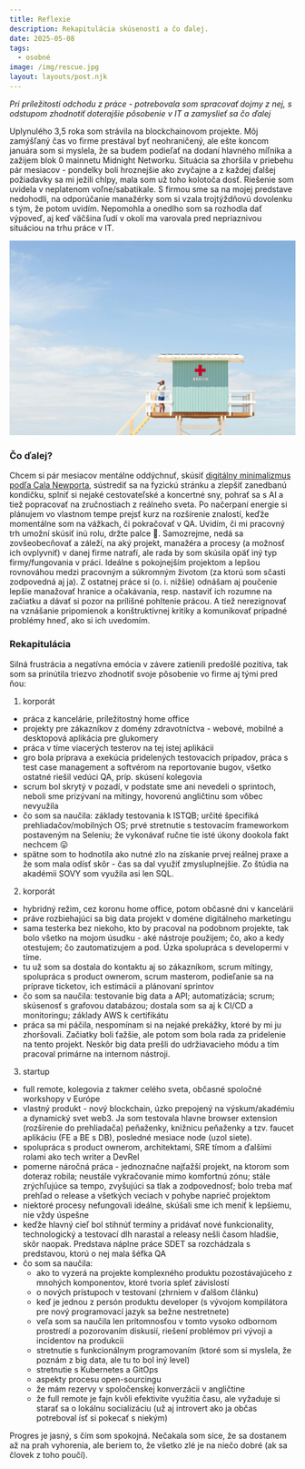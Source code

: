 ```yaml
---
title: Reflexie
description: Rekapitulácia skúseností a čo ďalej.
date: 2025-05-08
tags:
  - osobné
image: /img/rescue.jpg
layout: layouts/post.njk
---
```


*Pri príležitosti odchodu z práce - potrebovala som spracovať dojmy z nej, s odstupom zhodnotiť doterajšie pôsobenie v IT a zamyslieť sa čo ďalej*

Uplynulého 3,5 roka som strávila na blockchainovom projekte. Môj zamýšľaný čas vo firme prestával byť neohraničený, ale ešte koncom januára som si myslela, že sa budem podieľať na dodaní hlavného míľnika a zažijem blok 0 mainnetu Midnight Networku.
Situácia sa zhoršila v priebehu pár mesiacov - pondelky boli hroznejšie ako zvyčajne a z každej ďalšej požiadavky sa mi ježili chlpy, mala som už toho kolotoča dosť. Riešenie som uvidela v neplatenom voľne/sabatikale. S firmou sme sa na mojej predstave nedohodli, na odporúčanie manažérky som si vzala trojtýždňovú dovolenku s tým, že potom uvidím. Nepomohla a onedlho som sa rozhodla dať výpoveď, aj keď väčšina ľudí v okolí ma varovala pred nepriaznivou situáciou na trhu práce v IT.

![Záchrana](/img/rescue.jpg)

### Čo ďalej?

Chcem si pár mesiacov mentálne oddýchnuť, skúsiť [digitálny minimalizmus podľa Cala Newporta](https://www.databazeknih.cz/prehled-knihy/digitalni-minimalismus-425192), sústrediť sa na fyzickú stránku a zlepšiť zanedbanú kondičku, splniť si nejaké cestovateľské a koncertné sny, pohrať sa s AI a tiež popracovať na zručnostiach z reálneho sveta.
Po načerpaní energie si plánujem vo vlastnom tempe prejsť kurz na rozšírenie znalostí, keďže momentálne som na vážkach, či pokračovať v QA. Uvidím, či mi pracovný trh umožní skúsiť inú rolu, držte palce 🙂.
Samozrejme, nedá sa zovšeobecňovať a záleží, na aký projekt, manažéra a procesy (a možnosť ich ovplyvniť) v danej firme natrafí, ale rada by som skúsila opäť iný typ firmy/fungovania v práci. Ideálne s pokojnejším projektom a lepšou rovnováhou medzi pracovným a súkromným životom (za ktorú som sčasti zodpovedná aj ja). Z ostatnej práce si (o. i. nižšie) odnášam aj poučenie lepšie manažovať hranice a očakávania, resp. nastaviť ich rozumne na začiatku a dávať si pozor na prílišné pohltenie prácou. A tiež nerezignovať na vznášanie pripomienok a konštruktívnej kritiky a komunikovať prípadné problémy hneď, ako si ich uvedomím.

### Rekapitulácia

Silná frustrácia a negatívna emócia v závere zatienili predošlé pozitíva, tak som sa prinútila triezvo zhodnotiť svoje pôsobenie vo firme aj tými pred ňou:

1. korporát
- práca z kancelárie, príležitostný home office
- projekty pre zákazníkov z domény zdravotníctva - webové, mobilné a desktopová aplikácia pre glukomery
- práca v tíme viacerých testerov na tej istej aplikácii
- gro bola príprava a exekúcia pridelených testovacích prípadov, práca s test case management a softvérom na reportovanie bugov, všetko ostatné riešil vedúci QA, príp. skúsení kolegovia
- scrum bol skrytý v pozadí, v podstate sme ani nevedeli o sprintoch, neboli sme prizývaní na mítingy, hovorenú angličtinu som vôbec nevyužila
- čo som sa naučila: základy testovania k ISTQB; určité špecifiká prehliadačov/mobilných OS; prvé stretnutie s testovacím frameworkom postaveným na Seleniu; že vykonávať ručne tie isté úkony dookola fakt nechcem 😛
- spätne som to hodnotila ako nutné zlo na získanie prvej reálnej praxe a že som mala odísť skôr - čas sa dal využiť zmysluplnejšie. Zo štúdia na akadémii SOVY som využila asi len SQL.

2. korporát
- hybridný režim, cez koronu home office, potom občasné dni v kancelárii
- práve rozbiehajúci sa big data projekt v doméne digitálneho marketingu
- sama testerka bez niekoho, kto by pracoval na podobnom projekte, tak bolo všetko na mojom úsudku - aké nástroje použijem; čo, ako a kedy otestujem; čo zautomatizujem a pod. Úzka spolupráca s developermi v tíme.
- tu už som sa dostala do kontaktu aj so zákazníkom, scrum mítingy, spolupráca s product ownerom, scrum masterom, podieľanie sa na príprave ticketov, ich estimácii a plánovaní sprintov
- čo som sa naučila: testovanie big data a API; automatizácia; scrum; skúsenosť s grafovou databázou; dostala som sa aj k CI/CD a monitoringu; základy AWS k certifikátu
- práca sa mi páčila, nespomínam si na nejaké prekážky, ktoré by mi ju zhoršovali. Začiatky boli ťažšie, ale potom som bola rada za pridelenie na tento projekt. Neskôr big data prešli do udržiavacieho módu a tím pracoval primárne na internom nástroji.

3. startup
- full remote, kolegovia z takmer celého sveta, občasné spoločné workshopy v Európe
- vlastný produkt - nový blockchain, úzko prepojený na výskum/akadémiu a dynamický svet web3. Ja som testovala hlavne browser extension (rozšírenie do prehliadača) peňaženky, knižnicu peňaženky a tzv. faucet aplikáciu (FE a BE s DB), posledné mesiace node (uzol siete).
- spolupráca s product ownerom, architektami, SRE tímom a ďalšími rolami ako tech writer a DevRel
- pomerne náročná práca - jednoznačne najťažší projekt, na ktorom som doteraz robila; neustále vykračovanie mimo komfortnú zónu; stále zrýchľujúce sa tempo, zvyšujúci sa tlak a zodpovednosť; bolo treba mať prehľad o release a všetkých veciach v pohybe naprieč projektom
- niektoré procesy nefungovali ideálne, skúšali sme ich meniť k lepšiemu, nie vždy úspešne
- keďže hlavný cieľ bol stihnúť termíny a pridávať nové funkcionality, technologický a testovací dlh narastal a releasy nešli časom hladšie, skôr naopak. Predstava náplne práce SDET sa rozchádzala s predstavou, ktorú o nej mala šéfka QA
- čo som sa naučila:
  - ako to vyzerá na projekte komplexného produktu pozostávajúceho z mnohých komponentov, ktoré tvoria spleť závislostí
  - o nových prístupoch v testovaní (zhrniem v ďalšom článku)
  - keď je jednou z persón produktu developer (s vývojom kompilátora pre nový programovací jazyk sa bežne nestretnete)
  - veľa som sa naučila len prítomnosťou v tomto vysoko odbornom prostredí a pozorovaním diskusií, riešení problémov pri vývoji a incidentov na produkcii
  - stretnutie s funkcionálnym programovaním (ktoré som si myslela, že poznám z big data, ale tu to bol iný level)
  - stretnutie s Kubernetes a GitOps
  - aspekty procesu open-sourcingu
  - že mám rezervy v spoločenskej konverzácii v angličtine
  - že full remote je fajn kvôli efektivite využitia času, ale vyžaduje si starať sa o lokálnu socializáciu (už aj introvert ako ja občas potreboval ísť si pokecať s niekým)

Progres je jasný, s čím som spokojná. Nečakala som síce, že sa dostanem až na prah vyhorenia, ale beriem to, že všetko zlé je na niečo dobré (ak sa človek z toho poučí).
